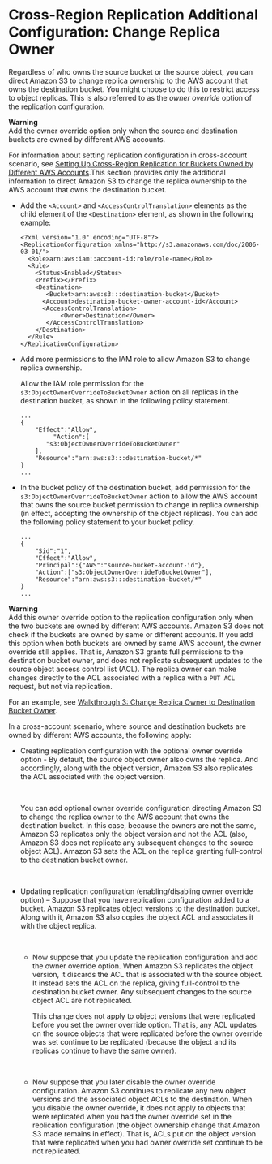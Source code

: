 # Cross\-Region Replication Additional Configuration: Change Replica Owner<a name="crr-change-owner"></a>

Regardless of who owns the source bucket or the source object, you can direct Amazon S3 to change replica ownership to the AWS account that owns the destination bucket\. You might choose to do this to restrict access to object replicas\. This is also referred to as the *owner override* option of the replication configuration\.

**Warning**  
Add the owner override option only when the source and destination buckets are owned by different AWS accounts\.

For information about setting replication configuration in cross\-account scenario, see [Setting Up Cross\-Region Replication for Buckets Owned by Different AWS Accounts](crr-how-setup.md#setting-repl-config-crossacct)\.This section provides only the additional information to direct Amazon S3 to change the replica ownership to the AWS account that owns the destination bucket\. 

+ Add the `<Account>` and `<AccessControlTranslation>` elements as the child element of the `<Destination>` element, as shown in the following example:

  ```
  <?xml version="1.0" encoding="UTF-8"?>
  <ReplicationConfiguration xmlns="http://s3.amazonaws.com/doc/2006-03-01/">
    <Role>arn:aws:iam::account-id:role/role-name</Role>
    <Rule>
      <Status>Enabled</Status>
      <Prefix></Prefix>
      <Destination>
         <Bucket>arn:aws:s3:::destination-bucket</Bucket>
        <Account>destination-bucket-owner-account-id</Account>
        <AccessControlTranslation>
             <Owner>Destination</Owner>
         </AccessControlTranslation>
      </Destination>
    </Rule>
  </ReplicationConfiguration>
  ```

+ Add more permissions to the IAM role to allow Amazon S3 to change replica ownership\.

  Allow the IAM role permission for the `s3:ObjectOwnerOverrideToBucketOwner` action on all replicas in the destination bucket, as shown in the following policy statement\.

  ```
  ...
  {
      "Effect":"Allow",
           "Action":[
         "s3:ObjectOwnerOverrideToBucketOwner"
      ],
      "Resource":"arn:aws:s3:::destination-bucket/*"
  }
  ...
  ```

+ In the bucket policy of the destination bucket, add permission for the `s3:ObjectOwnerOverrideToBucketOwner` action to allow the AWS account that owns the source bucket permission to change in replica ownership \(in effect, accepting the ownership of the object replicas\)\. You can add the following policy statement to your bucket policy\.

  ```
  ...
  {
      "Sid":"1",
      "Effect":"Allow",
      "Principal":{"AWS":"source-bucket-account-id"},
      "Action":["s3:ObjectOwnerOverrideToBucketOwner"],
      "Resource":"arn:aws:s3:::destination-bucket/*"
  }
  ...
  ```

**Warning**  
Add this owner override option to the replication configuration only when the two buckets are owned by different AWS accounts\. Amazon S3 does not check if the buckets are owned by same or different accounts\. If you add this option when both buckets are owned by same AWS account, the owner override still applies\. That is, Amazon S3 grants full permissions to the destination bucket owner, and does not replicate subsequent updates to the source object access control list \(ACL\)\. The replica owner can make changes directly to the ACL associated with a replica with a `PUT ACL` request, but not via replication\.

For an example, see [Walkthrough 3: Change Replica Owner to Destination Bucket Owner](crr-walkthrough-3.md)\. 

In a cross\-account scenario, where source and destination buckets are owned by different AWS accounts, the following apply:

+ Creating replication configuration with the optional owner override option \- By default, the source object owner also owns the replica\. And accordingly, along with the object version, Amazon S3 also replicates the ACL associated with the object version\.

   

   You can add optional owner override configuration directing Amazon S3 to change the replica owner to the AWS account that owns the destination bucket\. In this case, because the owners are not the same, Amazon S3 replicates only the object version and not the ACL \(also, Amazon S3 does not replicate any subsequent changes to the source object ACL\)\. Amazon S3 sets the ACL on the replica granting full\-control to the destination bucket owner\. 

   

+ Updating replication configuration \(enabling/disabling owner override option\) – Suppose that you have replication configuration added to a bucket\. Amazon S3 replicates object versions to the destination bucket\. Along with it, Amazon S3 also copies the object ACL and associates it with the object replica\. 

   

  + Now suppose that you update the replication configuration and add the owner override option\. When Amazon S3 replicates the object version, it discards the ACL that is associated with the source object\. It instead sets the ACL on the replica, giving full\-control to the destination bucket owner\. Any subsequent changes to the source object ACL are not replicated\.

    This change does not apply to object versions that were replicated before you set the owner override option\. That is, any ACL updates on the source objects that were replicated before the owner override was set continue to be replicated \(because the object and its replicas continue to have the same owner\)\.

     

  + Now suppose that you later disable the owner override configuration\. Amazon S3 continues to replicate any new object versions and the associated object ACLs to the destination\. When you disable the owner override, it does not apply to objects that were replicated when you had the owner override set in the replication configuration \(the object ownership change that Amazon S3 made remains in effect\)\. That is, ACLs put on the object version that were replicated when you had owner override set continue to be not replicated\.